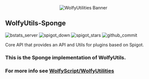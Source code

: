 <div align="center"><img src="https://user-images.githubusercontent.com/41468455/158254076-d856f0db-12a0-4cd8-a186-568a656dd96f.png" alt="WolfyUtilities Banner" /></div>

## WolfyUtils-Sponge
![bstats_server](https://img.shields.io/bstats/servers/5114?label=Servers) 
![spigot_down](https://img.shields.io/spiget/downloads/64124?label=Spigot+Downloads)
![spigot_stars](https://img.shields.io/spiget/stars/64124?label=Spigot+Rating) 
![github_commit](https://img.shields.io/github/last-commit/WolfyScript/WolfyUtils-Spigot)

Core API that provides an API and Utils for plugins based on Spigot.

### This is the Sponge implementation of WolfyUtils. 
### For more info see [WolfyScript/WolfyUtilities](https://github.com/WolfyScript/WolfyUtilities)